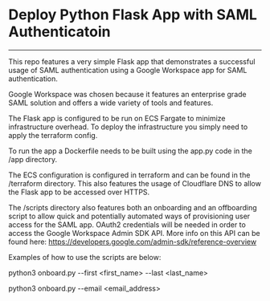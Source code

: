 # Deploy Python Flask App with SAML Authenticatoin
---

This repo features a very simple Flask app that demonstrates a successful usage of SAML authentication using a Google Workspace app for SAML authentication.

Google Workspace was chosen because it features an enterprise grade SAML solution and offers a wide variety of tools and features.

The Flask app is configured to be run on ECS Fargate to minimize infrastructure overhead. To deploy the infrastructure you simply need to apply the terraform config. 

To run the app a Dockerfile needs to be built using the app.py code in the /app directory.

The ECS configuration is configured in terraform and can be found in the /terraform directory. This also features the usage of Cloudflare DNS to allow the Flask app to be accessed over HTTPS.

The /scripts directory also features both an onboarding and an offboarding script to allow quick and potentially automated ways of provisioning user access for the SAML app. OAuth2 credentials will be needed in order to access the Google Workspace Admin SDK API. More info on this API can be found here: https://developers.google.com/admin-sdk/reference-overview

Examples of how to use the scripts are below:

python3 onboard.py --first <first_name> --last <last_name>

python3 onboard.py --email <email_address>

